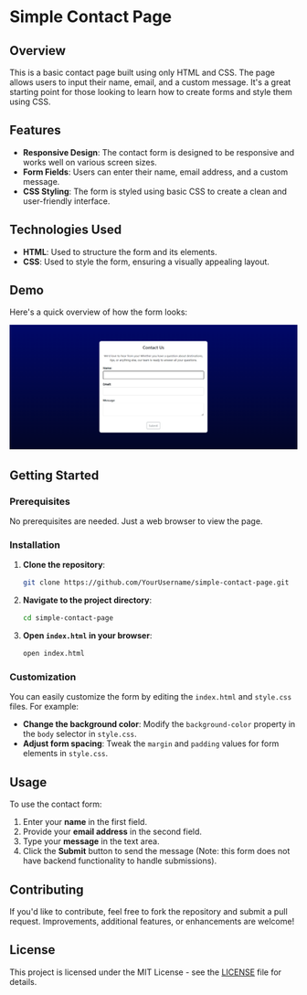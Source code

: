 # Simple Contact Page

## Overview

This is a basic contact page built using only HTML and CSS. The page allows users to input their name, email, and a custom message. It's a great starting point for those looking to learn how to create forms and style them using CSS.

## Features

- **Responsive Design**: The contact form is designed to be responsive and works well on various screen sizes.
- **Form Fields**: Users can enter their name, email address, and a custom message.
- **CSS Styling**: The form is styled using basic CSS to create a clean and user-friendly interface.

## Technologies Used

- **HTML**: Used to structure the form and its elements.
- **CSS**: Used to style the form, ensuring a visually appealing layout.

## Demo

Here's a quick overview of how the form looks:

![Contact Page Screenshot](contact.png)

## Getting Started

### Prerequisites

No prerequisites are needed. Just a web browser to view the page.

### Installation

1. **Clone the repository**:
   ```bash
   git clone https://github.com/YourUsername/simple-contact-page.git
   ```
2. **Navigate to the project directory**:
   ```bash
   cd simple-contact-page
   ```
3. **Open `index.html` in your browser**:
   ```bash
   open index.html
   ```

### Customization

You can easily customize the form by editing the `index.html` and `style.css` files. For example:

- **Change the background color**: Modify the `background-color` property in the `body` selector in `style.css`.
- **Adjust form spacing**: Tweak the `margin` and `padding` values for form elements in `style.css`.

## Usage

To use the contact form:

1. Enter your **name** in the first field.
2. Provide your **email address** in the second field.
3. Type your **message** in the text area.
4. Click the **Submit** button to send the message (Note: this form does not have backend functionality to handle submissions).

## Contributing

If you'd like to contribute, feel free to fork the repository and submit a pull request. Improvements, additional features, or enhancements are welcome!

## License

This project is licensed under the MIT License - see the [LICENSE](LICENSE) file for details.
